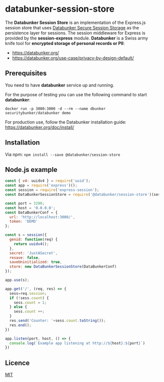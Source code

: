 # databunker-session-store

The **Databunker Session Store** is an implementation of the Express.js session store that uses [Databunker Secure Session Storage](https://databunker.org/use-case/secure-session-storage/) as the persistence layer for sessions. The session middleware for Express is provided by the **session-express** module. **Databunker** is a Swiss army knife tool for **encrypted storage of personal records or PII**:
* https://databunker.org/
* https://databunker.org/use-case/privacy-by-design-default/


Prerequisites
-------------
You need to have **databunker** service up and running.

For the purpose of testing you can use the following command to start **databunker**:

```docker run -p 3000:3000 -d --rm --name dbunker securitybunker/databunker demo```

For production use, follow the Databunker installation guide: https://databunker.org/doc/install/


Installation
------------

Via npm:
```npm install --save @databunker/session-store```


Node.js example
---------------

```js
const { v4: uuidv4 } = require('uuid');
const app = require('express')();
const session = require('express-session');
const DataBunkerSessionStore = require('@databunker/session-store')(session);

const port = 3200;
const host = '0.0.0.0';
const DataBunkerConf = {
  url: 'http://localhost:3000/',
  token: 'DEMO'
};

const s = session({
  genid: function(req) {
    return uuidv4();
  },
  secret: 'JustASecret',
  resave: false,
  saveUninitialized: true,
  store: new DataBunkerSessionStore(DataBunkerConf)
});

app.use(s);

app.get('/', (req, res) => {
  sess=req.session;
  if (!sess.count) {
    sess.count = 1;
  } else {
    sess.count ++;
  }
  res.send('Counter: '+sess.count.toString());
  res.end();
})

app.listen(port, host, () => {
  console.log(`Example app listening at http://${host}:${port}`)
})
```

Licence
-------

[MIT](https://en.wikipedia.org/wiki/MIT_License)

